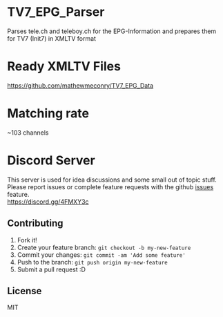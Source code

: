# TV7_EPG_Parser
Parses tele.ch and teleboy.ch for the EPG-Information and prepares them for TV7 (Init7) in XMLTV format

# Ready XMLTV Files
https://github.com/mathewmeconry/TV7_EPG_Data

# Matching rate
~103 channels

# Discord Server
This server is used for idea discussions and some small out of topic stuff.  
Please report issues or complete feature requests with the github [issues](https://github.com/mathewmeconry/TV7_EPG_Parser/issues) feature.  
https://discord.gg/4FMXY3c

## Contributing
1. Fork it!
2. Create your feature branch: `git checkout -b my-new-feature`
3. Commit your changes: `git commit -am 'Add some feature'`
4. Push to the branch: `git push origin my-new-feature`
5. Submit a pull request :D


## License
MIT
